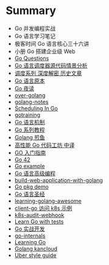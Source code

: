 # Summary

- Go 并发编程实战
- Go 语言学习笔记
- 极客时间 Go 语言核心三十六讲
- 小册 Go 搭建企业级 Web
- [Go Questions](https://github.com/qcrao/Go-Questions)
- [Go 语言调度器源代码情景分析](http://mp.weixin.qq.com/mp/homepage?__biz=MzU1OTg5NDkzOA==&hid=1&sn=8fc2b63f53559bc0cee292ce629c4788&scene=18#wechat_redirect)
- [调度系列 深度解密 历史文章](http://mp.weixin.qq.com/mp/homepage?__biz=MjM5MDUwNTQwMQ==&hid=1&sn=e47afe02b972f5296e1e3073982cf1b6&scene=18#wechat_redirect)
- [Go 语言原本](https://changkun.de/golang/)
- [Go 夜读](https://github.com/developer-learning/reading-go)
- [over-golang](https://github.com/overnote/over-golang)
- [golang-notes](https://github.com/cch123/golang-notes)
- [Scheduling In Go](https://www.jianshu.com/p/c38a22d8f913)
- [gotraining](https://github.com/ardanlabs/gotraining/tree/master/topics/go)
- [Go 语言机制](https://studygolang.com/subject/74)
- [Go 系列教程](https://studygolang.com/subject/2)
- [Golang 煎鱼](https://github.com/EDDYCJY/blog)
- [高性能 Go 代码工坊 中译](https://www.yuque.com/ksco/uiondt)
- [GO 入门指南](https://github.com/Unknwon/the-way-to-go_ZH_CN)
- [Go 42](https://github.com/ffhelicopter/Go42)
- [Go example](https://github.com/polaris1119/The-Golang-Standard-Library-by-Example)
- [Go 语言高级编程](https://chai2010.gitbooks.io/advanced-go-programming-book/content/)
- [build-web-application-with-golang](https://github.com/astaxie/build-web-application-with-golang)
- [Go pkg demo](https://github.com/astaxie/gopkg)
- [Go 语言圣经](https://docs.hacknode.org/gopl-zh/index.html)
- [learning-golang-awesome](https://github.com/yangwenmai/learning-golang)
- [client-go 访问 k8s 示例](https://github.com/owenliang/k8s-client-go)
- [k8s-audit-webhook](https://github.com/gosoon/k8s-audit-webhook)
- [Learn Go with tests](https://github.com/quii/learn-go-with-tests)
- [Go 实战开发](https://github.com/astaxie/go-best-practice)
- [go-internals](https://github.com/go-internals-cn/go-internals)
- [Learning Go](https://github.com/mikespook/Learning-Go-zh-cn)
- [Golang kancloud](https://www.kancloud.cn/uvohp5na133/golang/933968)
- [Uber style guide](https://github.com/xxjwxc/uber_go_guide_cn)
